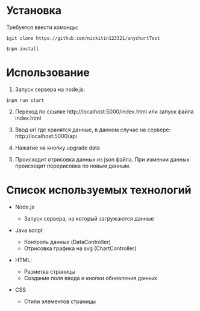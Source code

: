 # Установка

Требуется ввести команды:
```
$git clone https://github.com/nickitin123321/anychartTest  
```
```
$npm install  
```
# Использование
1. Запуск сервера на node.js:
```
$npm run start
```
2. Переход по ссылке http://localhost:5000/index.html или запуск файла index.html

3. Ввод url где хранятся данные, в данном случае на сервере: http://localhost:5000/api

4. Нажатие на кнопку upgrade data

5. Происходит отрисовка данных из json файла. При измении данных происходит перерисовка по новым данным.

# Список используемых технологий

- Node.js

  - Запуск сервера, на который загружаются данные

- Java script

  - Контроль данных (DataController)
  - Отрисовка графика на svg (ChartController)

- HTML:

  - Разметка страницы
  - Создание поля ввода и кнопки обновления данных

- CSS
  - Cтили элементов страницы
